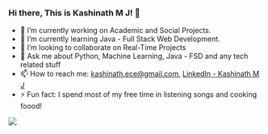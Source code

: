 ### Hi there, This is Kashinath M J! 👋


- 🔭 I’m currently working on Academic and Social Projects.
- 🌱 I’m currently learning Java - Full Stack Web Development.
- 👯 I’m looking to collaborate on Real-Time Projects
- 💬 Ask me about Python, Machine Learning, Java - FSD and any tech related stuff
- 📫 How to reach me: kashinath.ece@gmail.com, [LinkedIn - Kashinath M J](https://www.linkedin.com/in/kashinathmj)
- ⚡ Fun fact: I spend most of my free time in listening songs and cooking foood!


<img src = "https://github-readme-stats.vercel.app/api?username=kashinathmj&show_icons=true&theme=light&line_height=27%22%20alt=%22Kashinath%27s%20GitHub%20Stats%22">
